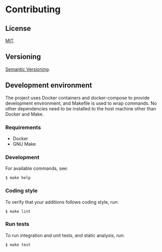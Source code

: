Contributing
=====

License
-----

[MIT](https://raw.github.com/gocom/php-textile-cli/master/LICENSE).

Versioning
----

[Semantic Versioning](https://semver.org/).

Development environment
-----

The project uses Docker containers and docker-compose to provide development
environment, and Makefile is used to wrap commands. No other dependencies need
to be installed to the host machine other than Docker and Make.

### Requirements

* Docker
* GNU Make

### Development

For available commands, see:

```shell
$ make help
```

### Coding style

To verify that your additions follows coding style, run:

```shell
$ make lint
```

### Run tests

To run integration and unit tests, and static analysis, run:

```shell
$ make test
```
